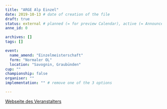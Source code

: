 ```yaml
---
title: "ARGE Alp Einzel"
date: 2019-10-13 # date of creation of the file
draft: true
status: external # planned (= for preview Calendar), active (= Announcement...), done (=Results...)
anne_id: 0

archives: []
tags: []

event:
  name_amend: "Einzelmeisterschaft"
  form: "Normaler OL"
  location: "Savognin, Graubünden"
cup: ""
championship: false
organiser: ""
implementation: "" # remove one of the 3 options

---
```


[Webseite des Veranstalters](https://www.olg-chur.ch/aktivitaeten/veranstaltungen/argealp2019.html)

